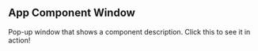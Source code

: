 App Component Window
--------------------

Pop-up window that shows a component description. Click this to see it in
action!
